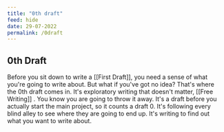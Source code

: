 ```yaml
---
title: "0th draft"
feed: hide
date: 29-07-2022
permalink: /0draft
---
```


## 0th Draft

Before you sit down to write a [[First Draft]], you need a sense of what you're going to write about. But what if you've got no idea? That's where the 0th draft comes in. It's exploratory writing that doesn't matter, [[Free Writing]] . You know you are going to throw it away. It's a draft before you actually start the main project, so it counts a draft 0. It's following every blind alley to see where they are going to end up. It's writing to find out what you want to write about.
